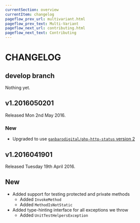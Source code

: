```yaml
---
currentSection: overview
currentItem: changelog
pageflow_prev_url: multivariant.html
pageflow_prev_text: Multi-Variant
pageflow_next_url: contributing.html
pageflow_next_text: Contributing
---
```

# CHANGELOG

## develop branch

Nothing yet.

## v1.2016050201

Released Mon 2nd May 2016.

### New

* Upgraded to use [`ganbarodigital/php-http-status` version 2](https://ganbarodigital.github.io/php-http-status)

## v1.2016041901

Released Tuesday 19th April 2016.

## New

* Added support for testing protected and private methods
  - Added `InvokeMethod`
  - Added `MethodIsNotStatic`
* Added type-hinting interface for all exceptions we throw
  - Added `UnitTestHelpersException`
